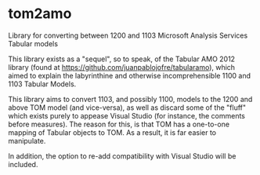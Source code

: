 # tom2amo
Library for converting between 1200 and 1103 Microsoft Analysis Services Tabular models

This library exists as a "sequel", so to speak, of the Tabular AMO 2012 library (found at https://github.com/juanpablojofre/tabularamo), which aimed to explain the labyrinthine and otherwise incomprehensible 1100 and 1103 Tabular Models.

This library aims to convert 1103, and possibly 1100, models to the 1200 and above TOM model (and vice-versa), as well as discard some of the "fluff" which exists purely to appease Visual Studio (for instance, the comments before measures). The reason for this, is that TOM has a one-to-one mapping of Tabular objects to TOM. As a result, it is far easier to manipulate.

In addition, the option to re-add compatibility with Visual Studio will be included.
